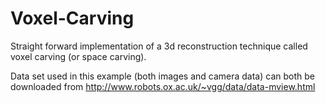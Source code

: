 Voxel-Carving
=============

Straight forward implementation of a 3d reconstruction technique called voxel carving (or space carving).

Data set used in this example (both images and camera data) can both be downloaded from http://www.robots.ox.ac.uk/~vgg/data/data-mview.html